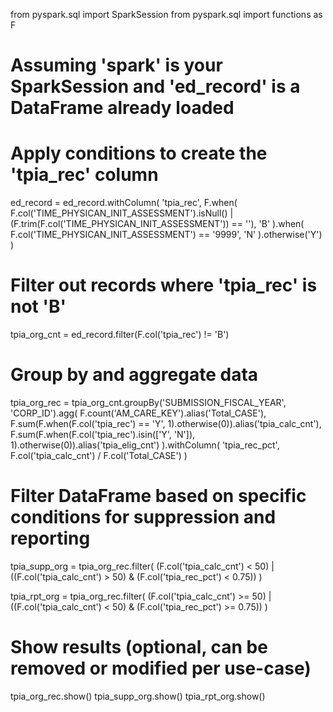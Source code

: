 from pyspark.sql import SparkSession
from pyspark.sql import functions as F

# Assuming 'spark' is your SparkSession and 'ed_record' is a DataFrame already loaded

# Apply conditions to create the 'tpia_rec' column
ed_record = ed_record.withColumn(
    'tpia_rec',
    F.when(
        F.col('TIME_PHYSICAN_INIT_ASSESSMENT').isNull() | (F.trim(F.col('TIME_PHYSICAN_INIT_ASSESSMENT')) == ''), 'B'
    ).when(
        F.col('TIME_PHYSICAN_INIT_ASSESSMENT') == '9999', 'N'
    ).otherwise('Y')
)

# Filter out records where 'tpia_rec' is not 'B'
tpia_org_cnt = ed_record.filter(F.col('tpia_rec') != 'B')

# Group by and aggregate data
tpia_org_rec = tpia_org_cnt.groupBy('SUBMISSION_FISCAL_YEAR', 'CORP_ID').agg(
    F.count('AM_CARE_KEY').alias('Total_CASE'),
    F.sum(F.when(F.col('tpia_rec') == 'Y', 1).otherwise(0)).alias('tpia_calc_cnt'),
    F.sum(F.when(F.col('tpia_rec').isin(['Y', 'N']), 1).otherwise(0)).alias('tpia_elig_cnt')
).withColumn(
    'tpia_rec_pct',
    F.col('tpia_calc_cnt') / F.col('Total_CASE')
)

# Filter DataFrame based on specific conditions for suppression and reporting
tpia_supp_org = tpia_org_rec.filter(
    (F.col('tpia_calc_cnt') < 50) | ((F.col('tpia_calc_cnt') > 50) & (F.col('tpia_rec_pct') < 0.75))
)

tpia_rpt_org = tpia_org_rec.filter(
    (F.col('tpia_calc_cnt') >= 50) | ((F.col('tpia_calc_cnt') < 50) & (F.col('tpia_rec_pct') >= 0.75))
)

# Show results (optional, can be removed or modified per use-case)
tpia_org_rec.show()
tpia_supp_org.show()
tpia_rpt_org.show()
